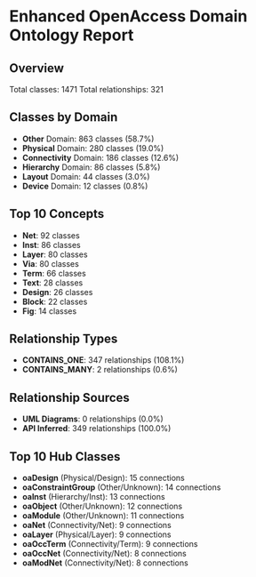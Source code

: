 # Enhanced OpenAccess Domain Ontology Report

## Overview

Total classes: 1471
Total relationships: 321

## Classes by Domain

- **Other** Domain: 863 classes (58.7%)
- **Physical** Domain: 280 classes (19.0%)
- **Connectivity** Domain: 186 classes (12.6%)
- **Hierarchy** Domain: 86 classes (5.8%)
- **Layout** Domain: 44 classes (3.0%)
- **Device** Domain: 12 classes (0.8%)

## Top 10 Concepts

- **Net**: 92 classes
- **Inst**: 86 classes
- **Layer**: 80 classes
- **Via**: 80 classes
- **Term**: 66 classes
- **Text**: 28 classes
- **Design**: 26 classes
- **Block**: 22 classes
- **Fig**: 14 classes

## Relationship Types

- **CONTAINS_ONE**: 347 relationships (108.1%)
- **CONTAINS_MANY**: 2 relationships (0.6%)

## Relationship Sources

- **UML Diagrams**: 0 relationships (0.0%)
- **API Inferred**: 349 relationships (100.0%)

## Top 10 Hub Classes

- **oaDesign** (Physical/Design): 15 connections
- **oaConstraintGroup** (Other/Unknown): 14 connections
- **oaInst** (Hierarchy/Inst): 13 connections
- **oaObject** (Other/Unknown): 12 connections
- **oaModule** (Other/Unknown): 11 connections
- **oaNet** (Connectivity/Net): 9 connections
- **oaLayer** (Physical/Layer): 9 connections
- **oaOccTerm** (Connectivity/Term): 9 connections
- **oaOccNet** (Connectivity/Net): 8 connections
- **oaModNet** (Connectivity/Net): 8 connections
